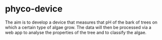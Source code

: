 # phyco-device

The aim is to develop a device that measures that pH of the bark of trees on which a certain type of algae grow. 
The data will then be processed via a web app to analyse the properties of the tree and to classify the algae.
